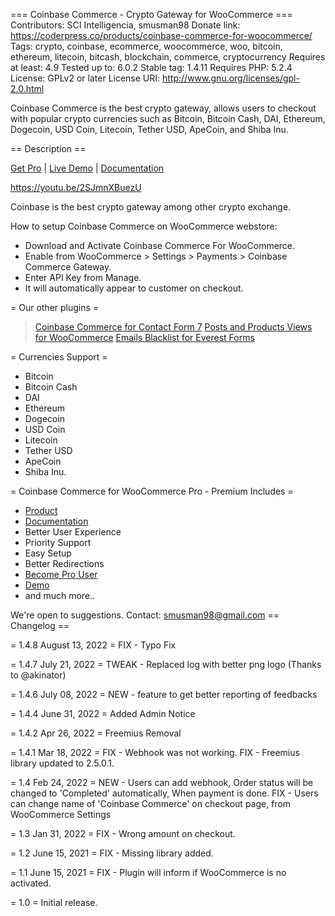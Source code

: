 === Coinbase Commerce - Crypto Gateway for WooCommerce ===
Contributors: SCI Intelligencia, smusman98
Donate link: https://coderpress.co/products/coinbase-commerce-for-woocommerce/
Tags: crypto, coinbase, ecommerce, woocommerce, woo, bitcoin, ethereum, litecoin, bitcash, blockchain, commerce, cryptocurrency
Requires at least: 4.9
Tested up to: 6.0.2
Stable tag: 1.4.11
Requires PHP: 5.2.4
License: GPLv2 or later
License URI: http://www.gnu.org/licenses/gpl-2.0.html

Coinbase Commerce is the best crypto gateway, allows users to checkout with popular crypto currencies such as Bitcoin, Bitcoin Cash, DAI, Ethereum, Dogecoin, USD Coin, Litecoin, Tether USD, ApeCoin, and Shiba Inu.

== Description ==

[Get Pro](https://coderpress.co/products/coinbase-commerce-for-woocommerce/) | [Live Demo](https://coinbase.coderpress.co/shop/) | [Documentation](https://coderpress.co/docs/coinbase-commerce-for-woocommerce/)


https://youtu.be/2SJmnXBuezU

Coinbase is the best crypto gateway among other crypto exchange.

How to setup Coinbase Commerce on WooCommerce webstore:

* Download and Activate Coinbase Commerce For WooCommerce.
* Enable from WooCommerce > Settings > Payments > Coinbase Commerce Gateway. 
* Enter API Key from Manage.
* It will automatically appear to customer on checkout.

= Our other plugins =
> [Coinbase Commerce for Contact Form 7](https://wordpress.org/plugins/coinbase-commerce-for-contact-form-7/)
> [Posts and Products Views for WooCommerce](https://wordpress.org/plugins/posts-and-products-views/)
> [Emails Blacklist for Everest Forms](https://wordpress.org/plugins/emails-blacklist-everest-forms/)

= Currencies Support = 
* Bitcoin
* Bitcoin Cash
* DAI
* Ethereum
* Dogecoin
* USD Coin
* Litecoin
* Tether USD
* ApeCoin
* Shiba Inu.

= Coinbase Commerce for WooCommerce Pro - Premium Includes =
* [Product](https://coderpress.co/products/coinbase-commerce-for-woocommerce/)
* [Documentation](https://coderpress.co/docs/coinbase-commerce-for-woocommerce/)
* Better User Experience
* Priority Support
* Easy Setup
* Better Redirections
* [Become Pro User](https://checkout.freemius.com/mode/dialog/plugin/10656/plan/18046/)
* [Demo](https://coinbase.coderpress.co/shop/)
* and much more..

We're open to suggestions. 
Contact: smusman98@gmail.com
== Changelog ==

= 1.4.8 August 13, 2022 =
FIX - Typo Fix

= 1.4.7 July 21, 2022 =
TWEAK - Replaced log with better png logo (Thanks to @akinator)

= 1.4.6 July 08, 2022 =
NEW - feature to get better reporting of feedbacks

= 1.4.4 June 31, 2022 =
Added Admin Notice 

= 1.4.2 Apr 26, 2022 =
Freemius Removal

= 1.4.1 Mar 18, 2022 =
FIX - Webhook was not working.
FIX - Freemius library updated to 2.5.0.1.

= 1.4 Feb 24, 2022 =
NEW - Users can add webhook, Order status will be changed to 'Completed' automatically, When payment is done.
FIX - Users can change name of 'Coinbase Commerce' on checkout page, from WooCommerce Settings

= 1.3 Jan 31, 2022 =
FIX - Wrong amount on checkout.

= 1.2 June 15, 2021 =
FIX - Missing library added.

= 1.1 June 15, 2021 =
FIX - Plugin will inform if WooCommerce is no activated.

= 1.0 =
Initial release.

